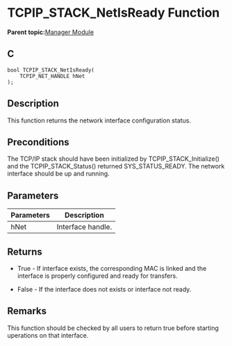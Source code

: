 # TCPIP\_STACK\_NetIsReady Function

**Parent topic:**[Manager Module](GUID-B37C4F4C-DC2D-48D9-9909-AACBA987B57A.md)

## C

```
bool TCPIP_STACK_NetIsReady(
    TCPIP_NET_HANDLE hNet
);
```

## Description

This function returns the network interface configuration status.

## Preconditions

The TCP/IP stack should have been initialized by TCPIP\_STACK\_Initialize\(\) and the TCPIP\_STACK\_Status\(\) returned SYS\_STATUS\_READY. The network interface should be up and running.

## Parameters

|Parameters|Description|
|----------|-----------|
|hNet|Interface handle.|

## Returns

-   True - If interface exists, the corresponding MAC is linked and the interface is properly configured and ready for transfers.

-   False - If the interface does not exists or interface not ready.


## Remarks

This function should be checked by all users to return true before starting uperations on that interface.


